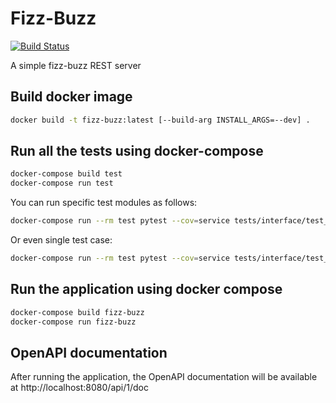 # Fizz-Buzz

[![Build Status](https://travis-ci.com/jflbr/fizz-buzz.svg?branch=master)](https://travis-ci.com/jflbr/fizz-buzz)

A simple fizz-buzz REST server


## Build docker image
```bash
docker build -t fizz-buzz:latest [--build-arg INSTALL_ARGS=--dev] .
```

## Run all the tests using docker-compose
```bash
docker-compose build test
docker-compose run test
```

You can run specific test modules as follows:
```bash
docker-compose run --rm test pytest --cov=service tests/interface/test_fizzbuzz_statistics.py
```

Or even single test case:
```bash
docker-compose run --rm test pytest --cov=service tests/interface/test_fizzbuzz_statistics.py::test_empty_fizzbuzz_statistics
```

## Run the application using docker compose

```bash
docker-compose build fizz-buzz
docker-compose run fizz-buzz
```

## OpenAPI documentation

After running the application, the OpenAPI documentation will be available at http://localhost:8080/api/1/doc
